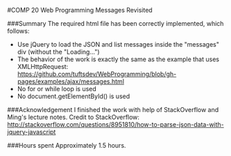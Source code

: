 #COMP 20 Web Programming Messages Revisited

###Summary
The required html file has been correctly implemented, which follows:

* Use jQuery to load the JSON and list messages inside the "messages" div (without the "Loading...") 
* The behavior of the work is exactly the same as the example that uses XMLHttpRequest: https://github.com/tuftsdev/WebProgramming/blob/gh-pages/examples/ajax/messages.html
* No for or while loop is used
* No document.getElementById() is used

###Acknowledgement
I finished the work with help of StackOverflow and Ming's lecture notes. 
Credit to StackOverflow: http://stackoverflow.com/questions/8951810/how-to-parse-json-data-with-jquery-javascript

###Hours spent
Approximately 1.5 hours.

